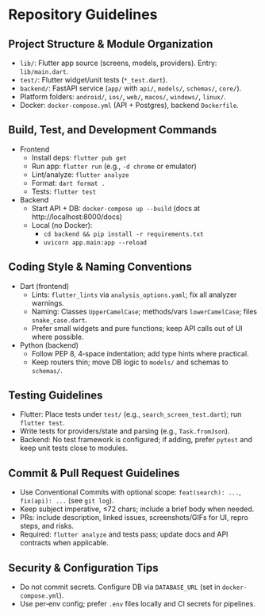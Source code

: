 # Repository Guidelines

## Project Structure & Module Organization
- `lib/`: Flutter app source (screens, models, providers). Entry: `lib/main.dart`.
- `test/`: Flutter widget/unit tests (`*_test.dart`).
- `backend/`: FastAPI service (`app/` with `api/`, `models/`, `schemas/`, `core/`).
- Platform folders: `android/`, `ios/`, `web/`, `macos/`, `windows/`, `linux/`.
- Docker: `docker-compose.yml` (API + Postgres), backend `Dockerfile`.

## Build, Test, and Development Commands
- Frontend
  - Install deps: `flutter pub get`
  - Run app: `flutter run` (e.g., `-d chrome` or emulator)
  - Lint/analyze: `flutter analyze`
  - Format: `dart format .`
  - Tests: `flutter test`
- Backend
  - Start API + DB: `docker-compose up --build` (docs at http://localhost:8000/docs)
  - Local (no Docker):
    - `cd backend && pip install -r requirements.txt`
    - `uvicorn app.main:app --reload`

## Coding Style & Naming Conventions
- Dart (frontend)
  - Lints: `flutter_lints` via `analysis_options.yaml`; fix all analyzer warnings.
  - Naming: Classes `UpperCamelCase`; methods/vars `lowerCamelCase`; files `snake_case.dart`.
  - Prefer small widgets and pure functions; keep API calls out of UI where possible.
- Python (backend)
  - Follow PEP 8, 4‑space indentation; add type hints where practical.
  - Keep routers thin; move DB logic to `models/` and schemas to `schemas/`.

## Testing Guidelines
- Flutter: Place tests under `test/` (e.g., `search_screen_test.dart`); run `flutter test`.
- Write tests for providers/state and parsing (e.g., `Task.fromJson`).
- Backend: No test framework is configured; if adding, prefer `pytest` and keep unit tests close to modules.

## Commit & Pull Request Guidelines
- Use Conventional Commits with optional scope: `feat(search): ...`, `fix(api): ...` (see `git log`).
- Keep subject imperative, ≤72 chars; include a brief body when needed.
- PRs: include description, linked issues, screenshots/GIFs for UI, repro steps, and risks.
- Required: `flutter analyze` and tests pass; update docs and API contracts when applicable.

## Security & Configuration Tips
- Do not commit secrets. Configure DB via `DATABASE_URL` (set in `docker-compose.yml`).
- Use per‑env config; prefer `.env` files locally and CI secrets for pipelines.
